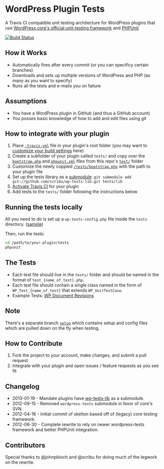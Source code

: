 WordPress Plugin Tests
======================

A Travis CI compatible unit testing architecture for WordPress plugins that use [WordPress core's official unit-testing framework](http://unit-tests.trac.wordpress.org/browser/trunk/includes) and [PHPUnit](https://github.com/sebastianbergmann/phpunit/)

[![Build Status](https://secure.travis-ci.org/benbalter/wordpress-plugin-tests.png)](http://travis-ci.org/benbalter/wordpress-plugin-tests)

How it Works
------------
* Automatically fires after every commit (or you can specificy certain branches)
* Downloads and sets up multiple versions of WordPress and PHP (as many as you want to specify)
* Runs all the tests and e-mails you on failure

Assumptions
------------
* You have a WordPress plugin in GitHub (and thus a GitHub account)
* You posses basic knowledge of how to add and edit files using git

How to integrate with your plugin
----------------------------------
1. Place [`.travis.yml`](https://github.com/benbalter/wordpress-plugin-tests/blob/master/.travis.yml) file in your plugin's root folder (you may want to [customize your build settings](http://about.travis-ci.org/docs/user/build-configuration/) here)
2. Create a subfolder of your plugin called `tests/` and copy over the [`bootstrap.php`](https://github.com/benbalter/wordpress-plugin-tests/blob/master/tests/bootstrap.php) and [`phpunit.xml`](https://github.com/benbalter/wordpress-plugin-tests/blob/master/tests/phpunit.xml) files from this repo's [`test/`](https://github.com/benbalter/wordpress-plugin-tests/tree/master/tests) folder
3. Customize the newly coppied [`/tests/bootstrap.php`](https://github.com/benbalter/wordpress-plugin-tests/blob/master/tests/bootstrap.php) with the path to your plugin file 
4. Set up the tests library as a [submodule](http://git-scm.com/book/en/Git-Tools-Submodules): `git submodule add git://github.com/scribu/wp-tests-lib.git tests/lib`
5. [Activate Travis CI](http://travis-ci.org/profile) for your plugin
6. Add tests to the `tests/` folder following the instructions below

Running the tests locally
----------------------------------
All you need to do is set up a `wp-tests-config.php` file inside the `tests` directory. ([sample](https://unit-tests.svn.wordpress.org/trunk/wp-tests-config-sample.php))

Then, run the tests:

```bash
cd /path/to/your-plugin/tests
phpunit
```

The Tests
---------
* Each test file should live in the `tests/` folder and should be named in the format of `test_{name_of_test}.php`.
* Each test file should contain a single class named in the form of `WP_Test_{name_of_test}` that extends `WP_UnitTestCase`. 
* Example Tests: [WP Document Revisions](https://github.com/benbalter/WP-Document-Revisions/tree/master/tests)

Note
----
There's a separate branch [`setup`](https://github.com/benbalter/wordpress-plugin-tests/tree/setup) which contains setup and config files which are pulled down on the fly when testing.

How to Contribute
-----------------
1. Fork the project to your account, make changes, and submit a pull request
1. Integrate with your plugin and open issues / feature requests as you see fit

Changelog
---------
* 2013-01-19 - Mandate plugins have [wp-tests-lib](https://github.com/scribu/wp-tests-lib) as a submodule.
* 2012-09-15 - Removed `wordpress-tests` submodule in favor of core's SVN.
* 2012-04-16 - Initial commit of skelton based off of (legacy) core testing framework.
* 2012-06-30 - Complete rewrite to rely on newer wordpress-tests framework and better PHPUnit integration.

Contributors
------------
Special thanks to @johnpbloch and @scribu for doing much of the legwork on the rewrite.

